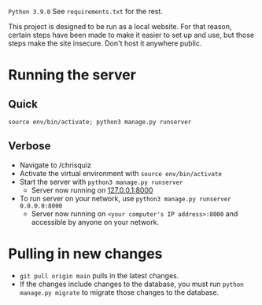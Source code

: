 `Python 3.9.0`
See `requirements.txt` for the rest.

This project is designed to be run as a local website. For that reason, certain steps have been made to make it easier to set up and use, but those steps make the site insecure. Don't host it anywhere public.

# Running the server
## Quick
`source env/bin/activate; python3 manage.py runserver`
## Verbose
- Navigate to /chrisquiz
- Activate the virtual environment with `source env/bin/activate`
- Start the server with `python3 manage.py runserver`
    - Server now running on [127.0.0.1:8000](http://127.0.0.1:8000)
- To run server on your network, use `python3 manage.py runserver 0.0.0.0:8000`
    - Server now running on `<your computer's IP address>:8000` and accessible by anyone on your network.

# Pulling in new changes
- `git pull origin main` pulls in the latest changes.
- If the changes include changes to the database, you must run `python manage.py migrate` to migrate those changes to the database.
